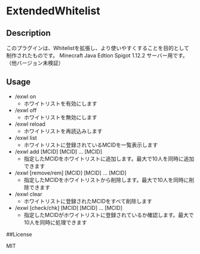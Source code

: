 # ExtendedWhitelist

## Description

このプラグインは、Whitelistを拡張し、より使いやすくすることを目的として制作されたものです。
Minecraft Java Edtion Spigot 1.12.2 サーバー用です。（他バージョン未検証）

## Usage

* /exwl on
    * ホワイトリストを有効にします
* /exwl off
    * ホワイトリストを無効にします
* /exwl reload
    * ホワイトリストを再読込みします
* /exwl list
    * ホワイトリストに登録されているMCIDを一覧表示します
* /exwl add [MCID] [MCID] ... [MCID]
    * 指定したMCIDをホワイトリストに追加します。最大で10人を同時に追加できます
* /exwl [remove/rem] [MCID] [MCID] ... [MCID]
    * 指定したMCIDをホワイトリストから削除します。最大で10人を同時に削除できます
* /exwl clear
    * ホワイトリストに登録されたMCIDをすべて削除します
* /exwl [check/chk] [MCID] [MCID] ... [MCID]
    * 指定したMCIDがホワイトリストに登録されているか確認します。最大で10人を同時に処理できます

##License

MIT